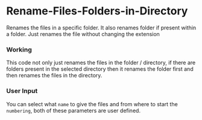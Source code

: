 # Rename-Files-Folders-in-Directory
Renames the files in a specific folder. It also renames folder if present within a folder. Just renames the file without changing the extension



### Working

This code not only just renames the files in the folder / directory, if there are folders present in the selected directory then it renames the folder first and then 
renames the files in the directory.


### User Input
You can select what `name` to give the files and from where to start the `numbering`, both of these parameters are user defined.


